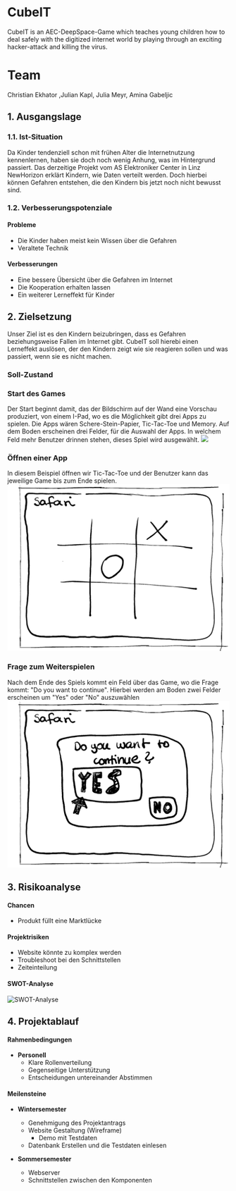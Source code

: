 # CubeIT
CubeIT is an AEC-DeepSpace-Game which teaches young children how to deal safely with the digitized internet world by playing through an exciting hacker-attack and killing the virus.

# Team
Christian Ekhator ,Julian Kapl, Julia Meyr, Amina Gabeljic

## 1. Ausgangslage

### 1.1. Ist-Situation
Da Kinder tendenziell schon mit frühen Alter die Internetnutzung kennenlernen, haben sie doch noch wenig Anhung, was im Hintergrund passiert.
Das derzeitige Projekt vom AS Elektroniker Center in Linz NewHorizon erklärt Kindern, wie Daten verteilt werden. Doch hierbei können Gefahren entstehen, die den Kindern bis jetzt noch nicht bewusst sind.
### 1.2. Verbesserungspotenziale

#### Probleme
- Die Kinder haben meist kein Wissen über die Gefahren
- Veraltete Technik

#### Verbesserungen
- Eine bessere Übersicht über die Gefahren im Internet
- Die Kooperation erhalten lassen
- Ein weiterer Lerneffekt für Kinder

## 2. Zielsetzung
Unser Ziel ist es den Kindern beizubringen, dass es Gefahren beziehungsweise Fallen im Internet gibt. CubeIT soll hierebi einen Lerneffekt auslösen, der den Kindern zeigt wie sie reagieren sollen und was passiert, wenn sie es nicht machen.

### Soll-Zustand

### Start des Games
Der Start beginnt damit, das der Bildschirm auf der Wand eine Vorschau produziert, von einem I-Pad, wo es die Möglichkeit gibt drei Apps zu spielen. Die Apps wären Schere-Stein-Papier, Tic-Tac-Toe und Memory. Auf dem Boden erscheinen drei Felder, für die Auswahl der Apps. In welchem Feld mehr Benutzer drinnen stehen, dieses Spiel wird ausgewählt.
![](skizzen/2.AppsÖffnen.png)

### Öffnen einer App
In diesem Beispiel öffnen wir Tic-Tac-Toe und der Benutzer kann das jeweilige Game bis zum Ende spielen.
![](skizzen/3.TicTacToe.png)

### Frage zum Weiterspielen
Nach dem Ende des Spiels kommt ein Feld über das Game, wo die Frage kommt: "Do you want to continue". Hierbei werden am Boden zwei Felder erscheinen um "Yes" oder "No" auszuwählen
![](skizzen/4.Question.png)

## 3. Risikoanalyse

#### Chancen

- Produkt füllt eine Marktlücke 

#### Projektrisiken

- Website könnte zu komplex werden
- Troubleshoot bei den Schnittstellen
- Zeiteinteilung

#### SWOT-Analyse
![SWOT-Analyse](pics/SWOT-Analyse.png)


## 4. Projektablauf

#### Rahmenbedingungen

- **Personell**
    - Klare Rollenverteilung
    - Gegenseitige Unterstützung
    - Entscheidungen untereinander Abstimmen

#### Meilensteine

- **Wintersemester**
    - Genehmigung des Projektantrags
    - Website Gestaltung (Wireframe)
        - Demo mit Testdaten
    - Datenbank Erstellen und die Testdaten einlesen

- **Sommersemester**
    - Webserver
    - Schnittstellen zwischen den Komponenten